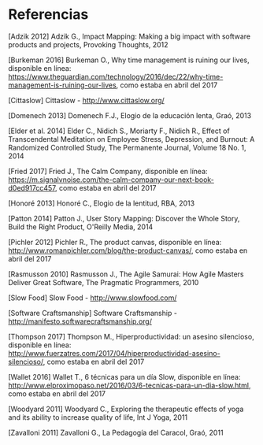 # Referencias

[Adzik 2012] Adzik G., Impact Mapping: Making a big impact with software products and projects, Provoking Thoughts, 2012

[Burkeman 2016] Burkeman O., Why time management is ruining our lives, disponible en l&iacute;nea: https://www.theguardian.com/technology/2016/dec/22/why-time-management-is-ruining-our-lives, como estaba en abril del 2017

[Cittaslow] Cittaslow - http://www.cittaslow.org/ 

[Domenech 2013] Domenech F.J., Elogio de la educaci&oacute;n lenta, Gra&oacute;, 2013

[Elder et al. 2014] Elder C., Nidich S., Moriarty F., Nidich R., Effect of Transcendental Meditation on Employee Stress, Depression, and Burnout: A Randomized Controlled Study, The Permanente Journal, Volume 18 No. 1, 2014

[Fried 2017] Fried J., The Calm Company, disponible en l&iacute;nea: https://m.signalvnoise.com/the-calm-company-our-next-book-d0ed917cc457, como estaba en abril del 2017

[Honor&eacute; 2013] Honor&eacute; C., Elogio de la lentitud, RBA, 2013

[Patton 2014] Patton J., User Story Mapping: Discover the Whole Story, Build the Right Product, O'Reilly Media, 2014

[Pichler 2012] Pichler R., The product canvas, disponible en l&iacute;nea: http://www.romanpichler.com/blog/the-product-canvas/, como estaba en abril del 2017

[Rasmusson 2010] Rasmusson J., The Agile Samurai: How Agile Masters Deliver Great Software, The Pragmatic Programmers, 2010

[Slow Food] Slow Food - http://www.slowfood.com/

[Software Craftsmanship] Software Craftsmanship - http://manifesto.softwarecraftsmanship.org/

[Thompson 2017] Thompson M., Hiperproductividad: un asesino silencioso, disponible en l&iacute;nea: http://www.fuerzatres.com/2017/04/hiperproductividad-asesino-silencioso/, como estaba en abril del 2017

[Wallet 2016] Wallet T., 6 t&eacute;cnicas para un d&iacute;a Slow, disponible en l&iacute;nea: http://www.elproximopaso.net/2016/03/6-tecnicas-para-un-dia-slow.html, como estaba en abril del 2017

[Woodyard 2011] Woodyard C., Exploring the therapeutic effects of yoga and its ability to increase quality of life, Int J Yoga, 2011

[Zavalloni 2011] Zavalloni G., La Pedagog&iacute;a del Caracol, Gra&oacute;, 2011